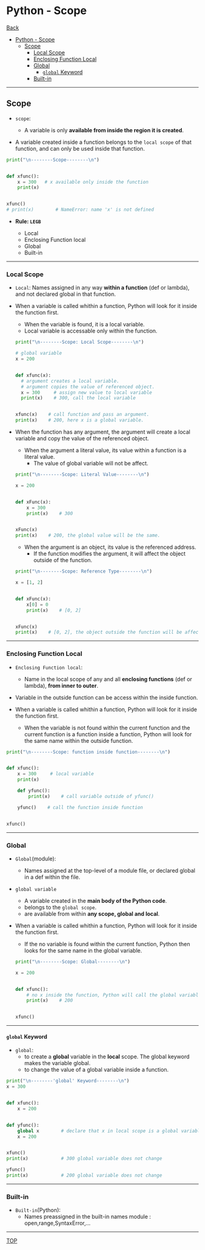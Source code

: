 # Python - Scope

[Back](../index.md)

- [Python - Scope](#python---scope)
  - [Scope](#scope)
    - [Local Scope](#local-scope)
    - [Enclosing Function Local](#enclosing-function-local)
    - [Global](#global)
      - [`global` Keyword](#global-keyword)
    - [Built-in](#built-in)

---

## Scope

- `scope`:

  - A variable is only **available from inside the region it is created**.

- A variable created inside a function belongs to the `local scope` of that function, and can only be used inside that function.

```py
print("\n--------Scope--------\n")


def xfunc():
    x = 300   # x available only inside the function
    print(x)


xfunc()
# print(x)        # NameError: name 'x' is not defined

```

- **Rule: `LEGB`**

  - Local
  - Enclosing Function local
  - Global
  - Built-in

---

### Local Scope

- `Local`: Names assigned in any way **within a function** (def or lambda), and not declared global in that function.

- When a variable is called whithin a function, Python will look for it inside the function first.

  - When the variable is found, it is a local variable.
  - Local variable is accessable only within the function.

  ```py
  print("\n--------Scope: Local Scope--------\n")

  # global variable
  x = 200


  def xfunc(x):
    # argument creates a local variable.
    # argument copies the value of referenced object.
    x = 300     # assign new value to local variable
    print(x)    # 300, call the local variable


  xfunc(x)    # call function and pass an argument.
  print(x)    # 200, here x is a global variable.
  ```

- When the function has any argument, the argument will create a local variable and copy the value of the referenced object.

  - When the argument a literal value, its value within a function is a literal value.
    - The value of global variable will not be affect.

  ```py
  print("\n--------Scope: Literal Value--------\n")

  x = 200


  def xFunc(x):
      x = 300
      print(x)    # 300


  xFunc(x)
  print(x)    # 200, the global value will be the same.
  ```

  - When the argument is an object, its value is the referenced address.
    - If the function modifies the argument, it will affect the object outside of the function.

  ```py
  print("\n--------Scope: Reference Type--------\n")

  x = [1, 2]


  def xFunc(x):
      x[0] = 0
      print(x)    # [0, 2]


  xFunc(x)
  print(x)    # [0, 2], the object outside the function will be affected.

  ```

---

### Enclosing Function Local

- `Enclosing Function local`:

  - Name in the local scope of any and all **enclosing functions** (def or lambda), **from inner to outer**.

- Variable in the outside function can be access within the inside function.

- When a variable is called whithin a function, Python will look for it inside the function first.

  - When the variable is not found within the current function and the current function is a function inside a function, Python will look for the same name within the outside function.

```py
print("\n--------Scope: function inside function--------\n")


def xfunc():
    x = 300     # local variable
    print(x)

    def yfunc():
        print(x)    # call variable outside of yfunc()

    yfunc()    # call the function inside function


xfunc()
```

---

### Global

- `Global`(module):

  - Names assigned at the top-level of a module file, or declared global in a def within the file.

- `global variable`

  - A variable created in the **main body of the Python code**.
  - belongs to the `global scope`.
  - are available from within **any scope, global and local**.

- When a variable is called whithin a function, Python will look for it inside the function first.

  - If the no variable is found within the current function, Python then looks for the same name in the global variable.

  ```py
  print("\n--------Scope: Global--------\n")

  x = 200


  def xfunc():
      # no x inside the function, Python will call the global variable
      print(x)    # 200


  xfunc()
  ```

---

#### `global` Keyword

- `global`:
  - to create a **global** variable in the **local** scope. The global keyword makes the variable global.
  - to change the value of a global variable inside a function.

```py
print("\n--------'global' Keyword--------\n")
x = 300


def xfunc():
    x = 200


def yfunc():
    global x        # declare that x in local scope is a global variable
    x = 200


xfunc()
print(x)            # 300 global variable does not change

yfunc()
print(x)            # 200 global variable does not change
```

---

### Built-in

- `Built-in`(Python):
  - Names preassigned in the built-in names module : open,range,SyntaxError,...

---

[TOP](#python-scope)
